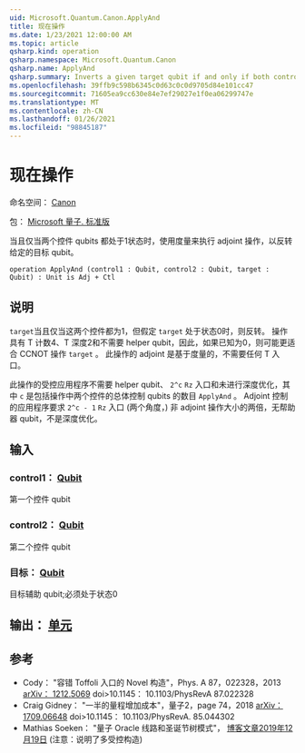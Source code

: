 ```yaml
---
uid: Microsoft.Quantum.Canon.ApplyAnd
title: 现在操作
ms.date: 1/23/2021 12:00:00 AM
ms.topic: article
qsharp.kind: operation
qsharp.namespace: Microsoft.Quantum.Canon
qsharp.name: ApplyAnd
qsharp.summary: Inverts a given target qubit if and only if both control qubits are in the 1 state, using measurement to perform the adjoint operation.
ms.openlocfilehash: 39ffb9c598b6345c0d63c0c0d9705d84e101cc47
ms.sourcegitcommit: 71605ea9cc630e84e7ef29027e1f0ea06299747e
ms.translationtype: MT
ms.contentlocale: zh-CN
ms.lasthandoff: 01/26/2021
ms.locfileid: "98845187"
---
```

# <a name="applyand-operation"></a>现在操作

命名空间： [Canon](xref:Microsoft.Quantum.Canon)

包： [Microsoft 量子. 标准版](https://nuget.org/packages/Microsoft.Quantum.Standard)


当且仅当两个控件 qubits 都处于1状态时，使用度量来执行 adjoint 操作，以反转给定的目标 qubit。

```qsharp
operation ApplyAnd (control1 : Qubit, control2 : Qubit, target : Qubit) : Unit is Adj + Ctl
```


## <a name="description"></a>说明

`target`当且仅当这两个控件都为1，但假定 `target` 处于状态0时，则反转。  操作具有 T 计数4、T 深度2和不需要 helper qubit，因此，如果已知为0，则可能更适合 CCNOT 操作 `target` 。  此操作的 adjoint 是基于度量的，不需要任何 T 入口。

此操作的受控应用程序不需要 helper qubit、 `2^c` `Rz` 入口和未进行深度优化，其中 `c` 是包括操作中两个控件的总体控制 qubits 的数目 `ApplyAnd` 。  Adjoint 控制的应用程序要求 `2^c - 1` `Rz` 入口 (两个角度，) 非 adjoint 操作大小的两倍，无帮助器 qubit，不是深度优化。

## <a name="input"></a>输入

### <a name="control1--qubit"></a>control1： [Qubit](xref:microsoft.quantum.lang-ref.qubit)

第一个控件 qubit


### <a name="control2--qubit"></a>control2： [Qubit](xref:microsoft.quantum.lang-ref.qubit)

第二个控件 qubit


### <a name="target--qubit"></a>目标： [Qubit](xref:microsoft.quantum.lang-ref.qubit)

目标辅助 qubit;必须处于状态0



## <a name="output--unit"></a>输出： [单元](xref:microsoft.quantum.lang-ref.unit)



## <a name="references"></a>参考

- Cody： "容错 Toffoli 入口的 Novel 构造"，Phys. A 87，022328，2013 [arXiv： 1212.5069](https://arxiv.org/abs/1212.5069) doi>10.1145： 10.1103/PhysRevA 87.022328
- Craig Gidney： "一半的量程增加成本"，量子2，page 74，2018 [arXiv： 1709.06648](https://arxiv.org/abs/1709.06648) doi>10.1145： 10.1103/PhysRevA. 85.044302
- Mathias Soeken： "量子 Oracle 线路和圣诞节树模式"， [博客文章2019年12月19日](https://msoeken.github.io/blog_qac.html) (注意：说明了多受控构造) 